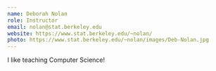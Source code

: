```yaml
---
name: Deborah Nolan
role: Instructor
email: nolan@stat.berkeley.edu
website: https://www.stat.berkeley.edu/~nolan/
photo: https://www.stat.berkeley.edu/~nolan/images/Deb-Nolan.jpg
---
```


I like teaching Computer Science!
